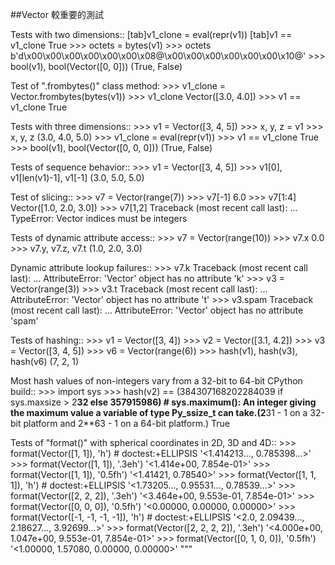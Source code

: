 ##Vector 較重要的測試

Tests with two dimensions::
[tab]v1_clone = eval(repr(v1))
[tab]v1 == v1_clone
        True
    >>> octets = bytes(v1)
    >>> octets
        b'd\\x00\\x00\\x00\\x00\\x00\\x00\\x08@\\x00\\x00\\x00\\x00\\x00\\x00\\x10@'
    >>> bool(v1), bool(Vector([0, 0]))
    (True, False)
    
Test of ".frombytes()" class method:
    >>> v1_clone = Vector.frombytes(bytes(v1))
    >>> v1_clone
        Vector([3.0, 4.0])
    >>> v1 == v1_clone
    True

Tests with three dimensions::
    >>> v1 = Vector([3, 4, 5])
    >>> x, y, z = v1
    >>> x, y, z
        (3.0, 4.0, 5.0)
    >>> v1_clone = eval(repr(v1))
    >>> v1 == v1_clone
        True
    >>> bool(v1), bool(Vector([0, 0, 0]))
        (True, False)

Tests of sequence behavior::
    >>> v1 = Vector([3, 4, 5])
    >>> v1[0], v1[len(v1)-1], v1[-1]
        (3.0, 5.0, 5.0)

Test of slicing::
    >>> v7 = Vector(range(7))
    >>> v7[-1]
        6.0
    >>> v7[1:4]
        Vector([1.0, 2.0, 3.0])
    >>> v7[1,2]
        Traceback (most recent call last):
        ...
        TypeError: Vector indices must be integers
 
Tests of dynamic attribute access::
    >>> v7 = Vector(range(10))
    >>> v7.x
        0.0
    >>> v7.y, v7.z, v7.t
        (1.0, 2.0, 3.0)


Dynamic attribute lookup failures::
    >>> v7.k
        Traceback (most recent call last):
        ...
        AttributeError: 'Vector' object has no attribute 'k'
    >>> v3 = Vector(range(3))
    >>> v3.t
        Traceback (most recent call last):
        ...
        AttributeError: 'Vector' object has no attribute 't'
    >>> v3.spam
        Traceback (most recent call last):
        ...
        AttributeError: 'Vector' object has no attribute 'spam'

Tests of hashing::
    >>> v1 = Vector([3, 4])
    >>> v2 = Vector([3.1, 4.2])
    >>> v3 = Vector([3, 4, 5])
    >>> v6 = Vector(range(6))
    >>> hash(v1), hash(v3), hash(v6)
        (7, 2, 1)


Most hash values of non-integers vary from a 32-bit to 64-bit CPython build::
    >>> import sys 
    >>> hash(v2) == (384307168202284039 if sys.maxsize > 2**32 else 357915986) 
    # sys.maximum(): An integer giving the maximum value a variable of type Py_ssize_t can take.(2**31 - 1 on a 32-bit platform and 2**63 - 1 on a 64-bit platform.)
        True

Tests of "format()" with spherical coordinates in 2D, 3D and 4D::
    >>> format(Vector([1, 1]), 'h') # doctest:+ELLIPSIS
        '<1.414213..., 0.785398...>'
    >>> format(Vector([1, 1]), '.3eh')
        '<1.414e+00, 7.854e-01>'
    >>> format(Vector([1, 1]), '0.5fh')
        '<1.41421, 0.78540>'
    >>> format(Vector([1, 1, 1]), 'h') # doctest:+ELLIPSIS
        '<1.73205..., 0.95531..., 0.78539...>'
    >>> format(Vector([2, 2, 2]), '.3eh')
        '<3.464e+00, 9.553e-01, 7.854e-01>'
    >>> format(Vector([0, 0, 0]), '0.5fh')
        '<0.00000, 0.00000, 0.00000>'
    >>> format(Vector([-1, -1, -1, -1]), 'h') # doctest:+ELLIPSIS
        '<2.0, 2.09439..., 2.18627..., 3.92699...>'
    >>> format(Vector([2, 2, 2, 2]), '.3eh')
        '<4.000e+00, 1.047e+00, 9.553e-01, 7.854e-01>'
    >>> format(Vector([0, 1, 0, 0]), '0.5fh')
        '<1.00000, 1.57080, 0.00000, 0.00000>'
"""


